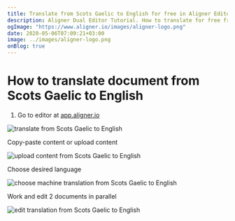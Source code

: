 ```yaml
---
title: Translate from Scots Gaelic to English for free in Aligner Editor
description: Aligner Dual Editor Tutorial. How to translate for free from Scots Gaelic to English. Aligner is multilingual document management platform. 
ogImage: "https://www.aligner.io/images/aligner-logo.png"
date: 2020-05-06T07:09:21+03:00
image: ../images/aligner-logo.png
onBlog: true
---
```


# How to translate document from Scots Gaelic to English

1. Go to editor at [app.aligner.io](https://app.aligner.io "Aligner App web page")

![translate from Scots Gaelic to English](../aligner-blank-editor.png "translate from Scots Gaelic to English")

Copy-paste content or upload content

![upload content from Scots Gaelic to English](../aligner-uploaded-document.png "upload content from Scots Gaelic to English")

Choose desired language

![choose machine translation from Scots Gaelic to English](../aligner-language-dropdown.png "choose machine translation from Scots Gaelic to English")

Work and edit 2 documents in parallel

![edit translation from Scots Gaelic to English](../aligner-double-sitded-editor.png "edit translation from Scots Gaelic to English")

